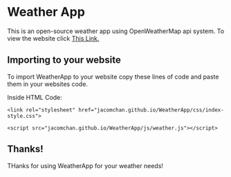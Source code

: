 # Weather App
This is an open-source weather app using OpenWeatherMap api system. To view the website click [This Link.](https://jacomchan.github.io/WeatherApp/)

## Importing to your website
To import WeatherApp to your website copy these lines of code and paste them in your websites code.

Inside HTML Code:
```
<link rel="stylesheet" href="jacomchan.github.io/WeatherApp/css/index-style.css">

<script src="jacomchan.github.io/WeatherApp/js/weather.js"></script>
```

## Thanks!
THanks for using WeatherApp for your weather needs!